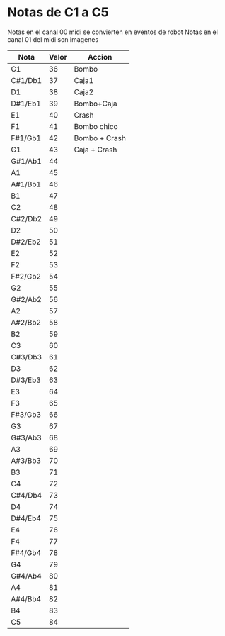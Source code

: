 # Notas de C1 a C5

Notas en el canal 00 midi se convierten en eventos de robot
Notas en el canal 01 del midi son imagenes

| Nota   | Valor | Accion |
|--------|-------|--------|
| C1     | 36    | Bombo  |
| C#1/Db1| 37    | Caja1  |
| D1     | 38    | Caja2  |
| D#1/Eb1| 39    | Bombo+Caja |
| E1     | 40    | Crash |
| F1     | 41    | Bombo chico |
| F#1/Gb1| 42    | Bombo + Crash |
| G1     | 43    | Caja + Crash |
| G#1/Ab1| 44    | |
| A1     | 45    | |
| A#1/Bb1| 46    | |
| B1     | 47    | |
| C2     | 48    | |
| C#2/Db2| 49    | |
| D2     | 50    | |
| D#2/Eb2| 51    | |
| E2     | 52    | |
| F2     | 53    | |
| F#2/Gb2| 54    | |
| G2     | 55    | |
| G#2/Ab2| 56    | |
| A2     | 57    | |
| A#2/Bb2| 58    | |
| B2     | 59    | |
| C3     | 60    | |
| C#3/Db3| 61    | |
| D3     | 62    | |
| D#3/Eb3| 63    | |
| E3     | 64    | |
| F3     | 65    | |
| F#3/Gb3| 66    | |
| G3     | 67    | |
| G#3/Ab3| 68    | |
| A3     | 69    | |
| A#3/Bb3| 70    | |
| B3     | 71    | |
| C4     | 72    | |
| C#4/Db4| 73    | |
| D4     | 74    | |
| D#4/Eb4| 75    | |
| E4     | 76    | |
| F4     | 77    | |
| F#4/Gb4| 78    | |
| G4     | 79    | |
| G#4/Ab4| 80    | |
| A4     | 81    | |
| A#4/Bb4| 82    | |
| B4     | 83    | |
| C5     | 84    | |